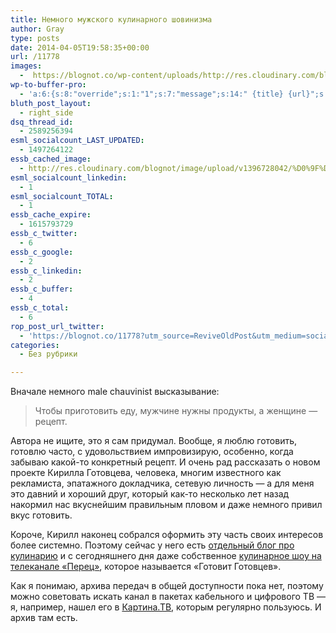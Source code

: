 ```yaml
---
title: Немного мужского кулинарного шовинизма
author: Gray
type: posts
date: 2014-04-05T19:58:35+00:00
url: /11778
images:
  -  https://blognot.co/wp-content/uploads/http://res.cloudinary.com/blognot/image/upload/v1396728042/%D0%9F%D1%80%D0%BE%D0%B3%D1%80%D0%B0%D0%BC%D0%BC%D0%B0_%D0%93%D0%BE%D1%82%D0%BE%D0%B2%D0%B8%D1%82_%D0%93%D0%BE%D1%82%D0%BE%D0%B2%D1%86%D0%B5%D0%B2_1_%D0%B2%D1%8B%D0%BF%D1%83%D1%81%D0%BA_%D0%BE%D0%BD%D0%BB%D0%B0%D0%B9%D0%BD_-_%D0%A1%D0%BC%D0%BE%D1%82%D1%80%D0%B5%D1%82%D1%8C_%D0%B1%D0%B5%D1%81%D0%BF%D0%BB%D0%B0%D1%82%D0%BD%D0%BE_%D0%BD%D0%B0_Videomore-470x260_imcsdp.jpg
wp-to-buffer-pro:
  - 'a:6:{s:8:"override";s:1:"1";s:7:"message";s:14:" {title} {url}";s:5:"image";s:1:"1";s:6:"number";s:1:"1";s:16:"alternateMessage";s:0:"";s:3:"ids";a:3:{s:24:"4eb3e9e6512f7eb575000000";s:1:"1";s:24:"000000000000000000025630";s:1:"1";s:24:"5277fb456f9ada80020001f3";s:1:"1";}}'
bluth_post_layout:
  - right_side
dsq_thread_id:
  - 2589256394
esml_socialcount_LAST_UPDATED:
  - 1497264122
essb_cached_image:
  - http://res.cloudinary.com/blognot/image/upload/v1396728042/%D0%9F%D1%80%D0%BE%D0%B3%D1%80%D0%B0%D0%BC%D0%BC%D0%B0_%D0%93%D0%BE%D1%82%D0%BE%D0%B2%D0%B8%D1%82_%D0%93%D0%BE%D1%82%D0%BE%D0%B2%D1%86%D0%B5%D0%B2_1_%D0%B2%D1%8B%D0%BF%D1%83%D1%81%D0%BA_%D0%BE%D0%BD%D0%BB%D0%B0%D0%B9%D0%BD_-_%D0%A1%D0%BC%D0%BE%D1%82%D1%80%D0%B5%D1%82%D1%8C_%D0%B1%D0%B5%D1%81%D0%BF%D0%BB%D0%B0%D1%82%D0%BD%D0%BE_%D0%BD%D0%B0_Videomore-470x260_imcsdp.jpg
esml_socialcount_linkedin:
  - 1
esml_socialcount_TOTAL:
  - 1
essb_cache_expire:
  - 1615793729
essb_c_twitter:
  - 6
essb_c_google:
  - 2
essb_c_linkedin:
  - 2
essb_c_buffer:
  - 4
essb_c_total:
  - 6
rop_post_url_twitter:
  - 'https://blognot.co/11778?utm_source=ReviveOldPost&utm_medium=social&utm_campaign=ReviveOldPost'
categories:
  - Без рубрики

---
```








Вначале немного male chauvinist высказывание:

> Чтобы приготовить еду, мужчине нужны продукты, а женщине — рецепт.

Автора не ищите, это я сам придумал. Вообще, я люблю готовить, готовлю часто, с удовольствием импровизирую, особенно, когда забываю какой-то конкретный рецепт. И очень рад рассказать о новом проекте Кирилла Готовцева, человека, многим известного как рекламиста, эпатажного докладчика, сетевую личность — а для меня это давний и хороший друг, который как-то несколько лет назад накормил нас вкуснейшим правильным пловом и даже немного привил вкус готовить.

Короче, Кирилл наконец собрался оформить эту часть своих интересов более системно. Поэтому сейчас у него есть <a href="http://www.chauvinist-grub.ru/" target="_blank">отдельный блог про кулинарию</a> и с сегодняшнего дня даже собственное <a href="http://www.chauvinist-grub.ru/2014/gotovit-gotovtsev-pizza/" target="_blank">кулинарное шоу на телеканале &#171;Перец&#187;</a>, которое называется &#171;Готовит Готовцев&#187;.



Как я понимаю, архива передач в общей доступности пока нет, поэтому можно советовать искать канал в пакетах кабельного и цифрового ТВ — я, например, нашел его в <a href="http://kartina.tv/" target="_blank">Картина.ТВ</a>, которым регулярно пользуюсь. И архив там есть.